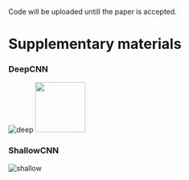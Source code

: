 Code will be uploaded untill the paper is accepted.

# Supplementary materials
### DeepCNN
![deep](https://user-images.githubusercontent.com/26007016/162660100-0d500ba5-0045-4cac-a84e-0bfe0338644d.png)
<img src="https://user-images.githubusercontent.com/26007016/162660100-0d500ba5-0045-4cac-a84e-0bfe0338644d.png" width="100px" />
### ShallowCNN
![shallow](https://user-images.githubusercontent.com/26007016/162660116-86414d52-097a-4f85-bb32-1548193f7140.png)
